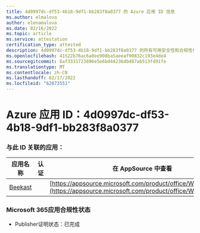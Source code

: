 ```yaml
---
title: 4d0997dc-df53-4b18-9df1-bb283f8a0377 的 Azure 应用 ID 信息
ms.author: elmalova
author: elenamalova
ms.date: 02/16/2022
ms.topic: article
ms.service: attestation
certification_type: attested
description: 4d0997dc-df53-4b18-9df1-bb283f8a0377 的所有可用安全性和合规性信息。
ms.openlocfilehash: 41522b76ac6a8ee908ba5aeeaf90832c193e4de4
ms.sourcegitcommit: 6af3331723896e5e6bd44236dbd87ab513fd91fe
ms.translationtype: MT
ms.contentlocale: zh-CN
ms.lasthandoff: 02/17/2022
ms.locfileid: "62873551"
---
```

# <a name="azure-app-id-4d0997dc-df53-4b18-9df1-bb283f8a0377"></a>Azure 应用 ID：4d0997dc-df53-4b18-9df1-bb283f8a0377


### <a name="apps-associated-with-this-id"></a>与此 ID 关联的应用：
| **应用名称** | **认证** | **在 AppSource 中查看** |
|--------------|---------------|-----------------------|
| [Beekast](https://docs.microsoft.com/microsoft-365-app-certification/forward/WA200001447) |  | [https://appsource.microsoft.com/product/office/WA200001447](https://appsource.microsoft.com/product/office/WA200001447) |

### <a name="microsoft-365-app-compliance-status"></a>Microsoft 365应用合规性状态
- Publisher证明状态：已完成

